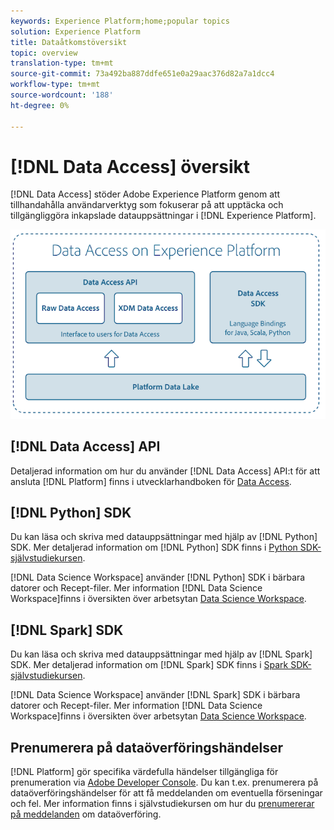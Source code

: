 ```yaml
---
keywords: Experience Platform;home;popular topics
solution: Experience Platform
title: Dataåtkomstöversikt
topic: overview
translation-type: tm+mt
source-git-commit: 73a492ba887ddfe651e0a29aac376d82a7a1dcc4
workflow-type: tm+mt
source-wordcount: '188'
ht-degree: 0%

---
```



# [!DNL Data Access] översikt

[!DNL Data Access] stöder Adobe Experience Platform genom att tillhandahålla användarverktyg som fokuserar på att upptäcka och tillgängliggöra inkapslade datauppsättningar i [!DNL Experience Platform].

![Dataåtkomst i Experience Platform](images/Data_Access_Experience_Platform.png)

## [!DNL Data Access] API

Detaljerad information om hur du använder [!DNL Data Access] API:t för att ansluta [!DNL Platform] finns i utvecklarhandboken för [Data Access](api.md).

## [!DNL Python] SDK

Du kan läsa och skriva med datauppsättningar med hjälp av [!DNL Python] SDK. Mer detaljerad information om [!DNL Python] SDK finns i [Python SDK-självstudiekursen](./tutorials/python-sdk.md).

[!DNL Data Science Workspace] använder [!DNL Python] SDK i bärbara datorer och Recept-filer. Mer information [!DNL Data Science Workspace]finns i översikten över arbetsytan [Data Science Workspace](../data-science-workspace/home.md).

## [!DNL Spark] SDK

Du kan läsa och skriva med datauppsättningar med hjälp av [!DNL Spark] SDK. Mer detaljerad information om [!DNL Spark] SDK finns i [Spark SDK-självstudiekursen](./tutorials/spark-sdk.md).

[!DNL Data Science Workspace] använder [!DNL Spark] SDK i bärbara datorer och Recept-filer. Mer information [!DNL Data Science Workspace]finns i översikten över arbetsytan [Data Science Workspace](../data-science-workspace/home.md).

## Prenumerera på dataöverföringshändelser

[!DNL Platform] gör specifika värdefulla händelser tillgängliga för prenumeration via [Adobe Developer Console](https://www.adobe.com/go/devs_console_ui). Du kan t.ex. prenumerera på dataöverföringshändelser för att få meddelanden om eventuella förseningar och fel. Mer information finns i självstudiekursen om hur du [prenumererar på meddelanden](../ingestion/quality/subscribe-events.md) om dataöverföring.
